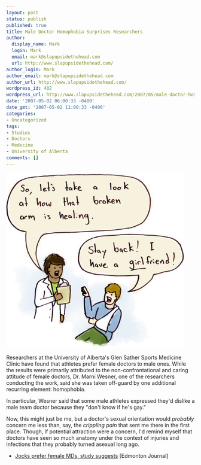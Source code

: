 ```yaml
---
layout: post
status: publish
published: true
title: Male Doctor Homophobia Surprises Researchers
author:
  display_name: Mark
  login: Mark
  email: mark@slapupsidethehead.com
  url: http://www.slapupsidethehead.com/
author_login: Mark
author_email: mark@slapupsidethehead.com
author_url: http://www.slapupsidethehead.com/
wordpress_id: 402
wordpress_url: http://www.slapupsidethehead.com/2007/05/male-doctor-homophobia/
date: '2007-05-02 06:00:33 -0400'
date_gmt: '2007-05-02 11:00:33 -0400'
categories:
- Uncategorized
tags:
- Studies
- Doctors
- Medecine
- University of Alberta
comments: []
---
```

![Athlete and Physician](/wp-content/media/2007/05/athlete-and-physician.jpg)

Researchers at the University of Alberta's Glen Sather Sports Medicine Clinic have found that athletes prefer female doctors to male ones. While the results were primarily attributed to the non-confrontational and caring attitude of female doctors, Dr. Marni Wesner, one of the researchers conducting the work, said she was taken off-guard by one additional recurring element: homophobia.

In particular, Wesner said that some male athletes expressed they'd dislike a male team doctor because they "don't know if he's gay."

Now, this might just be me, but a doctor's sexual orientation would _probably_ concern me less than, say, the _crippling pain_ that sent me there in the first place. Though, if potential attraction were a concern, I'd remind myself that doctors have seen so much anatomy under the context of injuries and infections that they probably turned asexual long ago.

- [Jocks prefer female MDs, study suggests](http://www.canada.com/edmontonjournal/news/story.html?id=8bf3e8a6-46cf-4b13-9ca5-ff60fa5c133e&k=88626) [Edmonton Journal]
